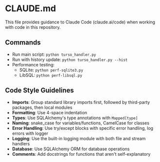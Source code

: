 # CLAUDE.md

This file provides guidance to Claude Code (claude.ai/code) when working with code in this repository.

## Commands
- Run main script: `python turso_handler.py`
- Run with history update: `python turso_handler.py --hist`
- Performance testing: 
  - SQLite: `python perf-sqlite3.py`
  - LibSQL: `python perf-libsql.py`

## Code Style Guidelines
- **Imports**: Group standard library imports first, followed by third-party packages, then local modules
- **Formatting**: Use 4-space indentation
- **Types**: Use SQLAlchemy's type annotations with `Mapped[type]`
- **Naming**: snake_case for variables/functions, CamelCase for classes
- **Error Handling**: Use try/except blocks with specific error handling, log errors with logger
- **Logging**: Use the built-in logging module with both file and stream handlers
- **Database**: Use SQLAlchemy ORM for database operations
- **Comments**: Add docstrings for functions that aren't self-explanatory